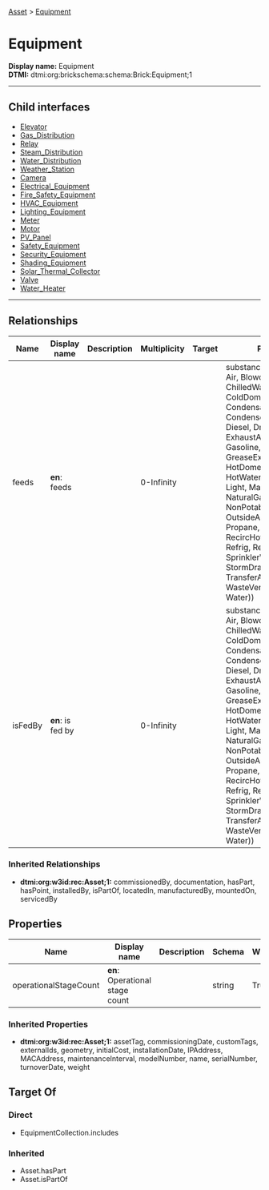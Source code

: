 [Asset](../Asset.md) > [Equipment](#)
# Equipment

**Display name:** Equipment<br />
**DTMI:** dtmi:org:brickschema:schema:Brick:Equipment;1

---


## Child interfaces
* [Elevator](Elevator.md)
* [Gas_Distribution](Gas_Distribution.md)
* [Relay](Relay.md)
* [Steam_Distribution](Steam_Distribution.md)
* [Water_Distribution](Water_Distribution.md)
* [Weather_Station](Weather_Station.md)
* [Camera](Camera/Camera.md)
* [Electrical_Equipment](Electrical_Equipment/Electrical_Equipment.md)
* [Fire_Safety_Equipment](Fire_Safety_Equipment/Fire_Safety_Equipment.md)
* [HVAC_Equipment](HVAC_Equipment/HVAC_Equipment.md)
* [Lighting_Equipment](Lighting_Equipment/Lighting_Equipment.md)
* [Meter](Meter/Meter.md)
* [Motor](Motor/Motor.md)
* [PV_Panel](PV_Panel/PV_Panel.md)
* [Safety_Equipment](Safety_Equipment/Safety_Equipment.md)
* [Security_Equipment](Security_Equipment/Security_Equipment.md)
* [Shading_Equipment](Shading_Equipment/Shading_Equipment.md)
* [Solar_Thermal_Collector](Solar_Thermal_Collector/Solar_Thermal_Collector.md)
* [Valve](Valve/Valve.md)
* [Water_Heater](Water_Heater/Water_Heater.md)

---
## Relationships
|Name|Display name|Description|Multiplicity|Target|Properties|Writable|
|-|-|-|-|-|-|-|
|feeds|**en**: feeds||0-Infinity||substance (enum (ACElec, Air, BlowdownWater, ChilledWater, ColdDomesticWater, Condensate, CondenserWater, DCElec, Diesel, DriveElec, Ethernet, ExhaustAir, Freight, FuelOil, Gasoline, GreaseExhaustAir, HotDomesticWater, HotWater, IrrigationWater, Light, MakeupWater, NaturalGas, NonPotableDomesticWater, OutsideAir, People, Propane, RecircHotDomesticWater, Refrig, ReturnAir, SprinklerWater, Steam, StormDrainage, SupplyAir, TransferAir, WasteVentDrainage, Water))|True|
|isFedBy|**en**: is fed by||0-Infinity||substance (enum (ACElec, Air, BlowdownWater, ChilledWater, ColdDomesticWater, Condensate, CondenserWater, DCElec, Diesel, DriveElec, Ethernet, ExhaustAir, Freight, FuelOil, Gasoline, GreaseExhaustAir, HotDomesticWater, HotWater, IrrigationWater, Light, MakeupWater, NaturalGas, NonPotableDomesticWater, OutsideAir, People, Propane, RecircHotDomesticWater, Refrig, ReturnAir, SprinklerWater, Steam, StormDrainage, SupplyAir, TransferAir, WasteVentDrainage, Water))|True|
### Inherited Relationships
* **dtmi:org:w3id:rec:Asset;1:** commissionedBy, documentation, hasPart, hasPoint, installedBy, isPartOf, locatedIn, manufacturedBy, mountedOn, servicedBy
## Properties
|Name|Display name|Description|Schema|Writable|
|-|-|-|-|-|
|operationalStageCount|**en**: Operational stage count||string|True|
### Inherited Properties
* **dtmi:org:w3id:rec:Asset;1:** assetTag, commissioningDate, customTags, externalIds, geometry, initialCost, installationDate, IPAddress, MACAddress, maintenanceInterval, modelNumber, name, serialNumber, turnoverDate, weight
## Target Of
### Direct
* EquipmentCollection.includes
### Inherited
* Asset.hasPart
* Asset.isPartOf
